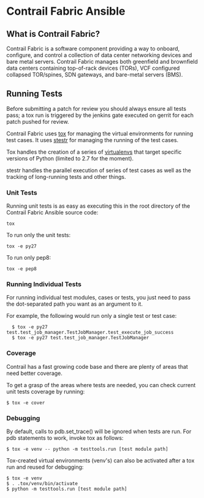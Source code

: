 # Contrail Fabric Ansible


## What is Contrail Fabric?

Contrail Fabric is a software component providing a way to onboard, configure,
and control a collection of data center networking devices and bare metal
servers. Contrail Fabric manages both greenfield and brownfield data centers
containing top-of-rack devices (TORs), VCF configured collapsed TOR/spines,
SDN gateways, and bare-metal servers (BMS).

## Running Tests

Before submitting a patch for review you should always ensure all tests pass; a
tox run is triggered by the jenkins gate executed on gerrit for each patch
pushed for review.

Contrail Fabric uses [tox](http://tox.readthedocs.org/en/latest/) 
for managing the virtual environments for running test cases. It uses
[stestr](https://stestr.readthedocs.io/en/latest/index.html) for managing the
running of the test cases.

Tox handles the creation of a series of
[virtualenvs](https://pypi.python.org/pypi/virtualenv) that target specific
versions of Python (limited to 2.7 for the moment).

stestr handles the parallel execution of series of test cases as well as
the tracking of long-running tests and other things.

### Unit Tests

Running unit tests is as easy as executing this in the root directory
of the Contrail Fabric Ansible source code:

    tox

To run only the unit tests:

    tox -e py27

To run only pep8:

    tox -e pep8

### Running Individual Tests

For running individual test modules, cases or tests, you just need to pass
the dot-separated path you want as an argument to it.

For example, the following would run only a single test or test case:

      $ tox -e py27 test.test_job_manager.TestJobManager.test_execute_job_success
      $ tox -e py27 test.test_job_manager.TestJobManager

### Coverage

Contrail has a fast growing code base and there are plenty of areas that need
better coverage.

To get a grasp of the areas where tests are needed, you can check current unit
tests coverage by running:

    $ tox -e cover

### Debugging

By default, calls to pdb.set_trace() will be ignored when tests are run. For
pdb statements to work, invoke tox as follows:

    $ tox -e venv -- python -m testtools.run [test module path]

Tox-created virtual environments (venv's) can also be activated after a tox run
and reused for debugging:

    $ tox -e venv
    $ . .tox/venv/bin/activate
    $ python -m testtools.run [test module path]
